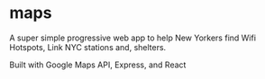 # maps
A super simple progressive web app to help New Yorkers find Wifi Hotspots, Link NYC stations and, shelters.

Built with Google Maps API, Express, and React

